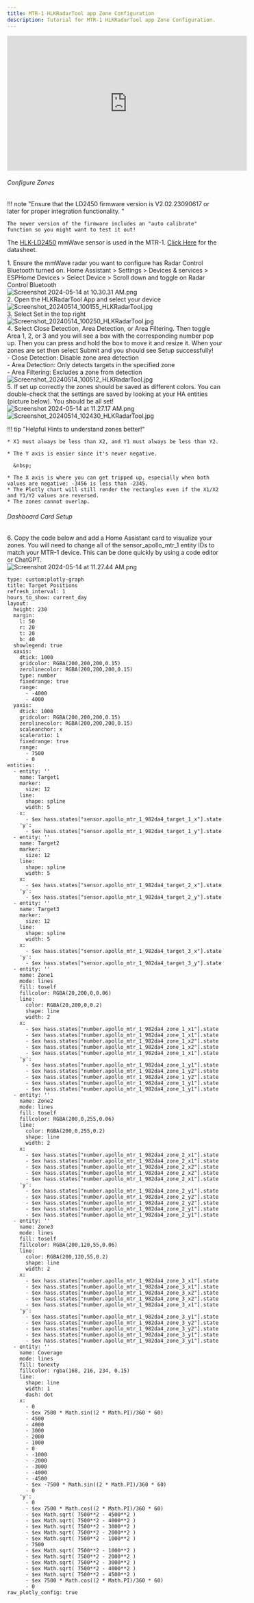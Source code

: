 ```yaml
---
title: MTR-1 HLKRadarTool app Zone Configuration
description: Tutorial for MTR-1 HLKRadarTool app Zone Configuration.
---
```

<div class="cms-embed"><iframe width="560" height="315" src="https://www.youtube.com/embed/-w_GFURyx-A?si=SSRovumabCvHeXwo" title="YouTube video player" frameborder="0" allow="accelerometer; autoplay; clipboard-write; encrypted-media; gyroscope; picture-in-picture; web-share" referrerpolicy="strict-origin-when-cross-origin" allowfullscreen=""></iframe></div>

###### Configure Zones

!!! note "Ensure that the LD2450 firmware version is V2.02.23090617 or later for proper integration functionality. "

    The newer version of the firmware includes an "auto calibrate" function so you might want to test it out!

The <a href="https://www.hlktech.net/index.php?id=1157" target="_blank" rel="noreferrer nofollow noopener">HLK-LD2450</a> mmWave sensor is used in the MTR-1. <a href="https://drive.google.com/drive/folders/1aItrdziwnEqI-ovDWf24Lj6ioALaljFA?usp=sharing" target="_blank" rel="noreferrer nofollow noopener">Click Here</a> for the datasheet.

1\. Ensure the mmWave radar you want to configure has Radar Control Bluetooth turned on. Home Assistant &gt; Settings &gt; Devices & services &gt; ESPHome Devices &gt; Select Device &gt; Scroll down and toggle on Radar Control Bluetooth<br> ![Screenshot 2024-05-14 at 10.30.31 AM.png](../assets/screenshot-2024-05-14-at-10-30-31-am.png)<br> 2. Open the HLKRadarTool App and select your device<br> ![Screenshot_20240514_100155_HLKRadarTool.jpg](../assets/screenshot-20240514-100155-hlkradartool.jpg)<br> 3. Select Set in the top right<br> ![Screenshot_20240514_100250_HLKRadarTool.jpg](../assets/Esxscreenshot-20240514-100250-hlkradartool.jpg)<br> 4. Select Close Detection, Area Detection, or Area Filtering. Then toggle Area 1, 2, or 3 and you will see a box with the corresponding number pop up. Then you can press and hold the box to move it and resize it. When your zones are set then select Submit and you should see Setup successfully!<br> - Close Detection: Disable zone area detection<br> - Area Detection: Only detects targets in the specified zone<br> - Area Filtering: Excludes a zone from detection<br> ![Screenshot_20240514_100512_HLKRadarTool.jpg](../assets/screenshot-20240514-100512-hlkradartool.jpg)<br> 5. If set up correctly the zones should be saved as different colors. You can double-check that the settings are saved by looking at your HA entities (picture below). You should be all set!<br> ![Screenshot 2024-05-14 at 11.27.17 AM.png](../assets/screenshot-2024-05-14-at-11-27-17-am.png)![Screenshot_20240514_102430_HLKRadarTool.jpg](../assets/screenshot-20240514-102430-hlkradartool.jpg)

!!! tip "Helpful Hints to understand zones better!"

    * X1 must always be less than X2, and Y1 must always be less than Y2.

    * The Y axis is easier since it's never negative.

      &nbsp;

    * The X axis is where you can get tripped up, especially when both values are negative: -3456 is less than -2345.
    * The Plotly chart will still render the rectangles even if the X1/X2 and Y1/Y2 values are reversed.
    * The zones cannot overlap.

###### Dashboard Card Setup

6\. Copy the code below and add a Home Assistant card to visualize your zones. You will need to change all of the sensor\_apollo\_mtr\_1 entity IDs to match your MTR-1 device. This can be done quickly by using a code editor or ChatGPT.<br> ![Screenshot 2024-05-14 at 11.27.44 AM.png](../assets/screenshot-2024-05-14-at-11-27-44-am.png)

```
type: custom:plotly-graph
title: Target Positions
refresh_interval: 1
hours_to_show: current_day
layout:
  height: 230
  margin:
    l: 50
    r: 20
    t: 20
    b: 40
  showlegend: true
  xaxis:
    dtick: 1000
    gridcolor: RGBA(200,200,200,0.15)
    zerolinecolor: RGBA(200,200,200,0.15)
    type: number
    fixedrange: true
    range:
      - -4000
      - 4000
  yaxis:
    dtick: 1000
    gridcolor: RGBA(200,200,200,0.15)
    zerolinecolor: RGBA(200,200,200,0.15)
    scaleanchor: x
    scaleratio: 1
    fixedrange: true
    range:
      - 7500
      - 0
entities:
  - entity: ''
    name: Target1
    marker:
      size: 12
    line:
      shape: spline
      width: 5
    x:
      - $ex hass.states["sensor.apollo_mtr_1_982da4_target_1_x"].state
    'y':
      - $ex hass.states["sensor.apollo_mtr_1_982da4_target_1_y"].state
  - entity: ''
    name: Target2
    marker:
      size: 12
    line:
      shape: spline
      width: 5
    x:
      - $ex hass.states["sensor.apollo_mtr_1_982da4_target_2_x"].state
    'y':
      - $ex hass.states["sensor.apollo_mtr_1_982da4_target_2_y"].state
  - entity: ''
    name: Target3
    marker:
      size: 12
    line:
      shape: spline
      width: 5
    x:
      - $ex hass.states["sensor.apollo_mtr_1_982da4_target_3_x"].state
    'y':
      - $ex hass.states["sensor.apollo_mtr_1_982da4_target_3_y"].state
  - entity: ''
    name: Zone1
    mode: lines
    fill: toself
    fillcolor: RGBA(20,200,0,0.06)
    line:
      color: RGBA(20,200,0,0.2)
      shape: line
      width: 2
    x:
      - $ex hass.states["number.apollo_mtr_1_982da4_zone_1_x1"].state
      - $ex hass.states["number.apollo_mtr_1_982da4_zone_1_x1"].state
      - $ex hass.states["number.apollo_mtr_1_982da4_zone_1_x2"].state
      - $ex hass.states["number.apollo_mtr_1_982da4_zone_1_x2"].state
      - $ex hass.states["number.apollo_mtr_1_982da4_zone_1_x1"].state
    'y':
      - $ex hass.states["number.apollo_mtr_1_982da4_zone_1_y1"].state
      - $ex hass.states["number.apollo_mtr_1_982da4_zone_1_y2"].state
      - $ex hass.states["number.apollo_mtr_1_982da4_zone_1_y2"].state
      - $ex hass.states["number.apollo_mtr_1_982da4_zone_1_y1"].state
      - $ex hass.states["number.apollo_mtr_1_982da4_zone_1_y1"].state
  - entity: ''
    name: Zone2
    mode: lines
    fill: toself
    fillcolor: RGBA(200,0,255,0.06)
    line:
      color: RGBA(200,0,255,0.2)
      shape: line
      width: 2
    x:
      - $ex hass.states["number.apollo_mtr_1_982da4_zone_2_x1"].state
      - $ex hass.states["number.apollo_mtr_1_982da4_zone_2_x1"].state
      - $ex hass.states["number.apollo_mtr_1_982da4_zone_2_x2"].state
      - $ex hass.states["number.apollo_mtr_1_982da4_zone_2_x2"].state
      - $ex hass.states["number.apollo_mtr_1_982da4_zone_2_x1"].state
    'y':
      - $ex hass.states["number.apollo_mtr_1_982da4_zone_2_y1"].state
      - $ex hass.states["number.apollo_mtr_1_982da4_zone_2_y2"].state
      - $ex hass.states["number.apollo_mtr_1_982da4_zone_2_y2"].state
      - $ex hass.states["number.apollo_mtr_1_982da4_zone_2_y1"].state
      - $ex hass.states["number.apollo_mtr_1_982da4_zone_2_y1"].state
  - entity: ''
    name: Zone3
    mode: lines
    fill: toself
    fillcolor: RGBA(200,120,55,0.06)
    line:
      color: RGBA(200,120,55,0.2)
      shape: line
      width: 2
    x:
      - $ex hass.states["number.apollo_mtr_1_982da4_zone_3_x1"].state
      - $ex hass.states["number.apollo_mtr_1_982da4_zone_3_x1"].state
      - $ex hass.states["number.apollo_mtr_1_982da4_zone_3_x2"].state
      - $ex hass.states["number.apollo_mtr_1_982da4_zone_3_x2"].state
      - $ex hass.states["number.apollo_mtr_1_982da4_zone_3_x1"].state
    'y':
      - $ex hass.states["number.apollo_mtr_1_982da4_zone_3_y1"].state
      - $ex hass.states["number.apollo_mtr_1_982da4_zone_3_y2"].state
      - $ex hass.states["number.apollo_mtr_1_982da4_zone_3_y2"].state
      - $ex hass.states["number.apollo_mtr_1_982da4_zone_3_y1"].state
      - $ex hass.states["number.apollo_mtr_1_982da4_zone_3_y1"].state
  - entity: ''
    name: Coverage
    mode: lines
    fill: tonexty
    fillcolor: rgba(168, 216, 234, 0.15)
    line:
      shape: line
      width: 1
      dash: dot
    x:
      - 0
      - $ex 7500 * Math.sin((2 * Math.PI)/360 * 60)
      - 4500
      - 4000
      - 3000
      - 2000
      - 1000
      - 0
      - -1000
      - -2000
      - -3000
      - -4000
      - -4500
      - $ex -7500 * Math.sin((2 * Math.PI)/360 * 60)
      - 0
    'y':
      - 0
      - $ex 7500 * Math.cos((2 * Math.PI)/360 * 60)
      - $ex Math.sqrt( 7500**2 - 4500**2 )
      - $ex Math.sqrt( 7500**2 - 4000**2 )
      - $ex Math.sqrt( 7500**2 - 3000**2 )
      - $ex Math.sqrt( 7500**2 - 2000**2 )
      - $ex Math.sqrt( 7500**2 - 1000**2 )
      - 7500
      - $ex Math.sqrt( 7500**2 - 1000**2 )
      - $ex Math.sqrt( 7500**2 - 2000**2 )
      - $ex Math.sqrt( 7500**2 - 3000**2 )
      - $ex Math.sqrt( 7500**2 - 4000**2 )
      - $ex Math.sqrt( 7500**2 - 4500**2 )
      - $ex 7500 * Math.cos((2 * Math.PI)/360 * 60)
      - 0
raw_plotly_config: true
```